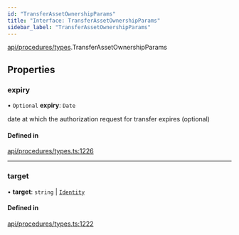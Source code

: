 ```yaml
---
id: "TransferAssetOwnershipParams"
title: "Interface: TransferAssetOwnershipParams"
sidebar_label: "TransferAssetOwnershipParams"
---
```


[api/procedures/types](../../../../../modules/API/Procedures/Types/Types.md).TransferAssetOwnershipParams

## Properties

### expiry

• `Optional` **expiry**: `Date`

date at which the authorization request for transfer expires (optional)

#### Defined in

[api/procedures/types.ts:1226](https://github.com/PolymeshAssociation/polymesh-sdk/blob/0dbd0ebd0/src/api/procedures/types.ts#L1226)

___

### target

• **target**: `string` \| [`Identity`](../../../../../classes/API/Entities/Identity/Identity.md)

#### Defined in

[api/procedures/types.ts:1222](https://github.com/PolymeshAssociation/polymesh-sdk/blob/0dbd0ebd0/src/api/procedures/types.ts#L1222)
